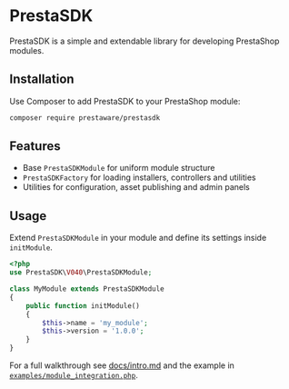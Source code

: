 # PrestaSDK

PrestaSDK is a simple and extendable library for developing PrestaShop modules.

## Installation
Use Composer to add PrestaSDK to your PrestaShop module:

```bash
composer require prestaware/prestasdk
```

## Features
- Base `PrestaSDKModule` for uniform module structure
- `PrestaSDKFactory` for loading installers, controllers and utilities
- Utilities for configuration, asset publishing and admin panels

## Usage
Extend `PrestaSDKModule` in your module and define its settings inside `initModule`.

```php
<?php
use PrestaSDK\V040\PrestaSDKModule;

class MyModule extends PrestaSDKModule
{
    public function initModule()
    {
        $this->name = 'my_module';
        $this->version = '1.0.0';
    }
}
```

For a full walkthrough see [docs/intro.md](docs/intro.md) and the example in [`examples/module_integration.php`](examples/module_integration.php).

